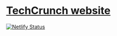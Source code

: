 # [TechCrunch website](https://techcrunch-sample-website.netlify.app/)
[![Netlify Status](https://api.netlify.com/api/v1/badges/c3e181a6-da53-4d11-952b-0f7f3096866e/deploy-status)](https://app.netlify.com/sites/techcrunch-sample-website/deploys)

